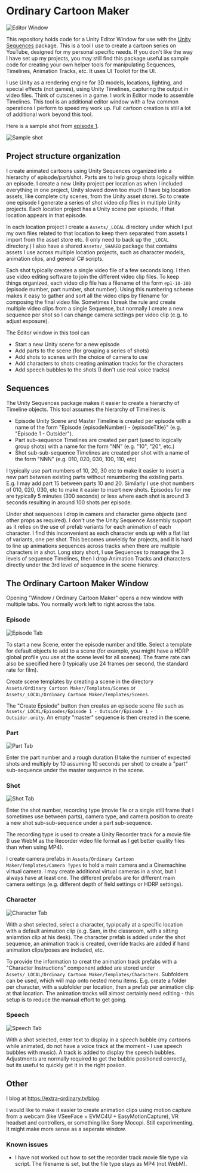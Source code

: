 # Ordinary Cartoon Maker

![Editor Window](./docs/EpisodeTab.png)

This repository holds code for a Unity Editor Window for use with the
[Unity Sequences](https://docs.unity3d.com/Packages/com.unity.sequences@1.1/manual/index.html)
package. This is a tool I use to create a cartoon series on YouTube,
designed for my personal specific needs. If you don't like the way I have set
up my projects, you may still find this package useful as sample code for
creating your own helper tools for manipulating Sequences, Timelines,
Animation Tracks, etc. It uses UI Toolkit for the UI.

I use Unity as a rendering engine for 3D models, locations, lighting, and
special effects (not games), using Unity Timelines, capturing the output in
video files. Think of cutscenes in a game. I work in Editor mode
to assemble Timelines. This tool is an additional editor window with a
few common operations I perform to speed my work up. Full cartoon creation
is still a lot of additional work beyond this tool.

Here is a sample shot from [episode 1](https://youtu.be/4DDU01Kg9Lw).

![Sample shot](./docs/EORainSampleShot.png)

## Project structure organization

I create animated cartoons using Unity Sequences organized into a hierarchy of
episode/part/shot.  Parts are to help group shots logically within an episode.
I create a new Unity project per location as when I included everything in one
project, Unity slowed down too much (I have big location assets, like complete
city scenes, from the Unity asset store). So to create one episode I generate
a series of shot video clip files in multiple Unity projects. Each location 
project has a Unity scene per episode, if that location appears in that episode.

In each location project I create a `Assets/_LOCAL` directory under which I put
my own files related to that location to keep them separated from assets I
import from the asset store etc. (I only need to back up the `_LOCAL`
directory.) I also have a shared `Assets/_SHARED` package that contains assets
I use across multiple location projects, such as character models, 
animation clips, and general C# scripts.

Each shot typically creates a single video file of a few seconds long.
I then use video editing software to join the different video clip files.
To keep things organized, each video clip file has a filename of the form
`ep1-10-100` (episode number, part number, shot number). Using this numbering
scheme makes it easy to gather and sort all the video clips by filename
for composing the final video file.
Sometimes I break the rule and create multiple video clips from
a single Sequence, but normally I create a new sequence per shot so I can
change camera settings per video clip (e.g. to adjust exposure).

The Editor window in this tool can

* Start a new Unity scene for a new episode
* Add parts to the scene (for grouping a series of shots)
* Add shots to scenes with the choice of camera to use
* Add characters to shots creating animation tracks for the characters
* Add speech bubbles to the shots (I don't use real voice tracks)

## Sequences

The Unity Sequences package makes it easier to create a hierarchy of Timeline
objects. This tool assumes the hierarchy of Timelines is 

* Episode Unity Scene and Master Timeline is created per episode with a name of the form "Episode {episodeNumber} - {episodeTitle}" (e.g. "Episode 1 - Outsider").
* Part sub-sequence Timelines are created per part (used to logically group shots) with a name for the form "NN" (e.g. "10", "20", etc.)
* Shot sub-sub-sequence Timelines are created per shot with a name of the form "NNN" (e.g. 010, 020, 030, 100, 110, etc)

I typically use part numbers of 10, 20, 30 etc to make it easier to insert a
new part between existing parts without renumbering the existing parts.
E.g. I may add part 15 between parts 10 and 20.
Similarly I use shot numbers of 010, 020, 030, etc to make it easier to insert
new shots. Episodes for me are typically 5 minutes (300 seconds) or less where
each shot is around 3 seconds resulting in around 100 shots per episode.

Under shot sequences I drop in camera and character game objects (and other
props as required). I don't use the Unity Sequence Assembly support as it
relies on the use of prefab variants for each animation of each character. I
find this inconvenient as each character ends up with a flat list of variants,
one per shot. This becomes unwieldy for projects, and it is hard to line up
animations sequences across tracks when there are multiple characters in a
shot. Long story short, I use Sequences to manage the 3 levels of sequence
Timelines, then I drop Animation Tracks and characters directly under the 3rd
level of sequence in the scene hierarcy.

## The Ordinary Cartoon Maker Window

Opening "Window / Ordinary Cartoon Maker" opens a new window with multiple
tabs. You normally work left to right across the tabs.

### Episode

![Episode Tab](./docs/EpisodeTab.png)

To start a new Scene, enter the episode number and title. Select a template for
default objects to add to a scene (for example, you might have a HDRP global
profile you use at the scene level for all scenes). The frame rate can also be
specified here (I typically use 24 frames per second, the standard rate for
film).

Create scene templates by creating a scene in the directory `Assets/Ordinary
Cartoon Maker/Templates/Scenes` or `Assets/_LOCAL/Ordinary Cartoon
Maker/Templates/Scenes`.

The "Create Epsiode" button then creates an episode scene file such as
`Assets/_LOCAL/Episodes/Episode 1 - Outsider/Episode 1 - Outsider.unity`.
An empty "master" sequence is then created in the scene. 

### Part

![Part Tab](./docs/PartTab.png)

Enter the part number and a rough duration (I take the number of expected shots
and multiply by 10 assuming 10 seconds per shot) to create a "part"
sub-sequence under the master sequence in the scene.

### Shot

![Shot Tab](./docs/ShotTab.png)

Enter the shot number, recording type (movie file or a single still frame that
I sometimes use between parts), camera type, and camera position to create a
new shot sub-sub-sequence under a part sub-sequence.

The recording type is used to create a Unity Recorder track for a movie file (I
use WebM as the Recorder video file format as I get better quality files than
when using MP4).

I create camera prefabs in `Assets/Ordinary Cartoon Maker/Templates/Camera
Types` to hold a main camera and a Cinemachine virtual camera. I may create
additional virtual cameras in a shot, but I always have at least one. The
different prefabs are for different main camera settings (e.g. different depth
of field settings or HDRP settings).

### Character

![Character Tab](./docs/CharacterTab.png)

With a shot selected, select a character, typipcally at a specific location
with a default animation clip (e.g. Sam, in the classroom, with a sitting
aniamtion clip at his desk). The character prefab is added under the shot
sequence, an animation track is created, override tracks are added if hand
animation clips/poses are included, etc.

To provide the information to creat the animation track prefabs with a
"Character Instructions" component added are stored under
`Assets/_LOCAL/Ordinary Cartoon Maker/Templates/Characters`. Subfolders can be
used, which will map onto nested menu items. E.g. create a folder per
character, with a subfolder per location, then a prefab per animation clip at
that location. The animation tracks will almost certainly need editing - this
setup is to reduce the manual effort to get going.

### Speech

![Speech Tab](./docs/SpeechTab.png)

With a shot selected, enter text to display in a speech bubble (my cartoons
while animated, do not have a voice track at the moment - I use speech bubbles
with music). A track is added to display the speech bubbles. Adjustments are
normally required to get the bubble positioned correctly, but its useful to
quickly get it in the right posiion.

## Other

I blog at https://extra-ordinary.tv/blog.

I would like to make it easier to create animation clips using motion capture
from a webcam (like VSeeFace + EVMC4U + EasyMotionCapture), VR headset and
controllers, or something like Sony Mocopi.
Still experimenting. It might make more sense as a seperate window.

### Known issues

* I have not worked out how to set the recorder track movie file type via script. The filename is set, but the file type stays as MP4 (not WebM).
